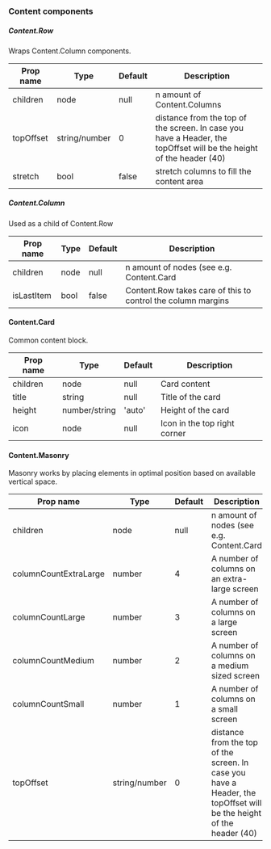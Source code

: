 ### Content components

##### Content.Row
Wraps Content.Column components.

| Prop name                | Type             | Default    | Description                               |
| ------------------------ | ---------------- | ---------- | ------------------------------------------|
| children                 | node             | null       | n amount of Content.Columns               |
| topOffset                | string/number    | 0          | distance from the top of the screen. In case you have a Header, the topOffset will be the height of the header (40) |
| stretch                  | bool             | false      | stretch columns to fill the content area  |

##### Content.Column
Used as a child of Content.Row

| Prop name                | Type             | Default    | Description                               |
| ------------------------ | ---------------- | ---------- | ------------------------------------------|
| children                 | node             | null       | n amount of nodes (see e.g. Content.Card  |
| isLastItem               | bool             | false      | Content.Row takes care of this to control the column margins |
             
#### Content.Card
Common content block.

| Prop name                | Type             | Default    | Description                               |
| ------------------------ | ---------------- | ---------- | ------------------------------------------|
| children                 | node             | null       | Card content                              |
| title                    | string           | null       | Title of the card                         |
| height                   | number/string    | 'auto'     | Height of the card                        |
| icon                     | node             | null       | Icon in the top right corner              |
  
#### Content.Masonry
Masonry works by placing elements in optimal position based on available vertical space.

| Prop name                | Type             | Default    | Description                               |
| ------------------------ | ---------------- | ---------- | ------------------------------------------|
| children                 | node             | null       | n amount of nodes (see e.g. Content.Card  |
| columnCountExtraLarge    | number           | 4          | A number of columns on an extra-large screen |
| columnCountLarge         | number           | 3          | A number of columns on a large screen |
| columnCountMedium        | number           | 2          | A number of columns on a medium sized screen |
| columnCountSmall         | number           | 1          | A number of columns on a small screen |
| topOffset                | string/number    | 0          | distance from the top of the screen. In case you have a Header, the topOffset will be the height of the header (40) |
